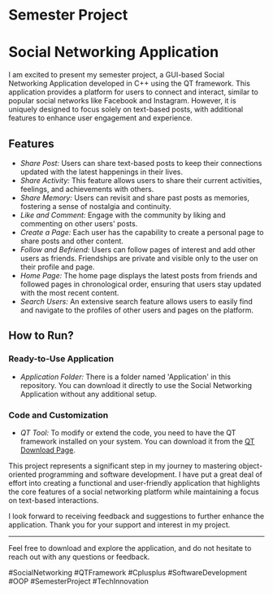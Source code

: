 # Semester Project

# Social Networking Application

I am excited to present my semester project, a GUI-based Social Networking Application developed in C++ using the QT framework. This application provides a platform for users to connect and interact, similar to popular social networks like Facebook and Instagram. However, it is uniquely designed to focus solely on text-based posts, with additional features to enhance user engagement and experience.

## Features

- *Share Post:* Users can share text-based posts to keep their connections updated with the latest happenings in their lives.
- *Share Activity:* This feature allows users to share their current activities, feelings, and achievements with others.
- *Share Memory:* Users can revisit and share past posts as memories, fostering a sense of nostalgia and continuity.
- *Like and Comment:* Engage with the community by liking and commenting on other users' posts.
- *Create a Page:* Each user has the capability to create a personal page to share posts and other content.
- *Follow and Befriend:* Users can follow pages of interest and add other users as friends. Friendships are private and visible only to the user on their profile and page.
- *Home Page:* The home page displays the latest posts from friends and followed pages in chronological order, ensuring that users stay updated with the most recent content.
- *Search Users:* An extensive search feature allows users to easily find and navigate to the profiles of other users and pages on the platform.

## How to Run?

### Ready-to-Use Application

- *Application Folder:* There is a folder named 'Application' in this repository. You can download it directly to use the Social Networking Application without any additional setup.

### Code and Customization

- *QT Tool:* To modify or extend the code, you need to have the QT framework installed on your system. You can download it from the [QT Download Page](https://www.qt.io/download-dev).

This project represents a significant step in my journey to mastering object-oriented programming and software development. I have put a great deal of effort into creating a functional and user-friendly application that highlights the core features of a social networking platform while maintaining a focus on text-based interactions.

I look forward to receiving feedback and suggestions to further enhance the application. Thank you for your support and interest in my project.

---

Feel free to download and explore the application, and do not hesitate to reach out with any questions or feedback.

#SocialNetworking #QTFramework #Cplusplus #SoftwareDevelopment #OOP #SemesterProject #TechInnovation
